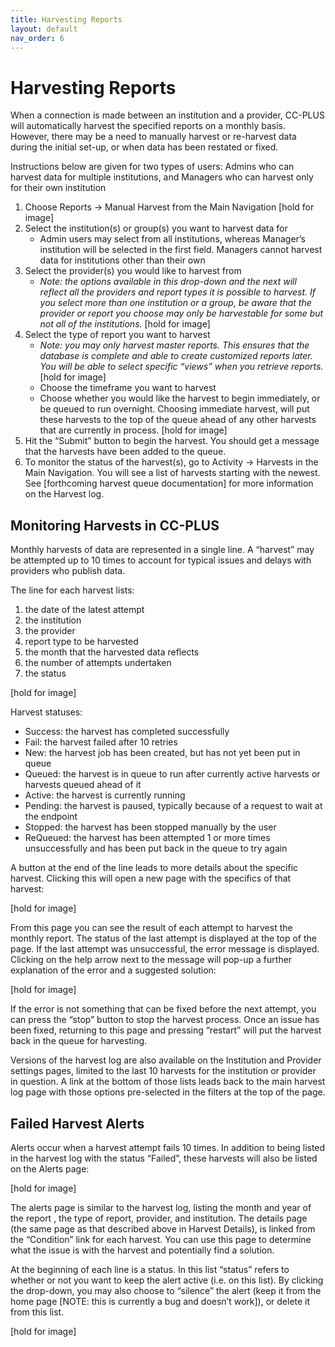 ```yaml
---
title: Harvesting Reports
layout: default
nav_order: 6
---
```


# Harvesting Reports

When a connection is made between an institution and a provider, CC-PLUS will automatically harvest the specified reports on a monthly basis. However, there may be a need to manually harvest or re-harvest data during the initial set-up, or when data has been restated or fixed.

Instructions below are given for two types of users: Admins who can harvest data for multiple institutions, and Managers who can harvest only for their own institution

1. Choose Reports -> Manual Harvest from the Main Navigation [hold for image]
2. Select the institution(s) or group(s) you want to harvest data for
    * Admin users may select from all institutions, whereas Manager’s institution will be selected in the first field. Managers cannot harvest data for institutions other than their own
3. Select the provider(s) you would like to harvest from
    * _Note: the options available in this drop-down and the next will reflect all the providers and report types it is possible to harvest. If you select more than one institution or a group, be aware that the provider or report you choose may only be harvestable for some but not all of the institutions._
    [hold for image]
4. Select the type of report you want to harvest
    * _Note: you may only harvest master reports. This ensures that the database is complete and able to create customized reports later. You will be able to select specific “views” when you retrieve reports._
    [hold for image]
    * Choose the timeframe you want to harvest 
    * Choose whether you would like the harvest to begin immediately, or be queued to run overnight. Choosing immediate harvest, will put these harvests to the top of the queue ahead of any other harvests that are currently in process.
    [hold for image]
5. Hit the “Submit” button to begin the harvest. You should get a message that the harvests have been added to the queue.
6. To monitor the status of the harvest(s), go to Activity -> Harvests in the Main Navigation. You will see a list of harvests starting with the newest. See [forthcoming harvest queue documentation] for more information on the Harvest log.

## Monitoring Harvests in CC-PLUS
Monthly harvests of data are represented in a single line. A “harvest” may be attempted up to 10 times to account for typical issues and delays with providers who publish data. 

The line for each harvest lists: 
1. the date of the latest attempt
2. the institution
3. the provider
4. report type to be harvested
5. the month that the harvested data reflects
6. the number of attempts undertaken
7. the status

[hold for image]

Harvest statuses:
* Success: the harvest has completed successfully
* Fail: the harvest failed after 10 retries
* New: the harvest job has been created, but has not yet been put in queue
* Queued: the harvest is in queue to run after currently active harvests or harvests queued ahead of it
* Active: the harvest is currently running
* Pending: the harvest is paused, typically because of a request to wait at the endpoint
* Stopped: the harvest has been stopped manually by the user
* ReQueued: the harvest has been attempted 1 or more times unsuccessfully and has been put back in the queue to try again

A button at the end of the line leads to more details about the specific harvest. Clicking this will open a new page with the specifics of that harvest:

[hold for image]

From this page you can see the result of each attempt to harvest the monthly report. The status of the last attempt is displayed at the top of the page. If the last attempt was unsuccessful, the error message is displayed. Clicking on the help arrow next to the message will pop-up a further explanation of the error and a suggested solution:

[hold for image]

If the error is not something that can be fixed before the next attempt, you can press the “stop” button to stop the harvest process. Once an issue has been fixed, returning to this page and pressing “restart” will put the harvest back in the queue for harvesting.

Versions of the harvest log are also available on the Institution and Provider settings pages, limited to the last 10 harvests for the institution or provider in question. A link at the bottom of those lists leads back to the main harvest log page with those options pre-selected in the filters at the top of the page.

## Failed Harvest Alerts
Alerts occur when a harvest attempt fails 10 times. In addition to being listed in the harvest log with the status “Failed”, these harvests will also be listed on the Alerts page:

[hold for image]

The alerts page is similar to the harvest log, listing the month and year of the report , the type of report, provider, and institution. The details page (the same page as that described above in Harvest Details), is linked from the “Condition” link for each harvest. You can use this page to determine what the issue is with the harvest and potentially find a solution.

At the beginning of each line is a status. In this list “status” refers to whether or not you want to keep the alert active (i.e. on this list). By clicking the drop-down, you may also choose to “silence” the alert (keep it from the home page [NOTE: this is currently a bug and doesn’t work]), or delete it from this list.

[hold for image]








